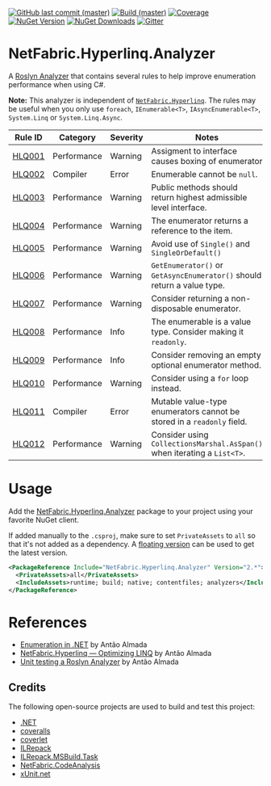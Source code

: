 [![GitHub last commit (master)](https://img.shields.io/github/last-commit/NetFabric/NetFabric.Hyperlinq.Analyzer/master.svg?style=flat-square&logo=github)](https://github.com/NetFabric/NetFabric.Hyperlinq.Analyzer/commits/master)
[![Build (master)](https://img.shields.io/github/workflow/status/NetFabric/NetFabric.Hyperlinq.Analyzer/.NET%20Core/master.svg?style=flat-square&logo=github)](https://github.com/NetFabric/NetFabric.Hyperlinq.Analyzer/actions)
[![Coverage](https://img.shields.io/coveralls/github/NetFabric/NetFabric.Hyperlinq.Analyzer/master?style=flat-square&logo=coveralls)](https://coveralls.io/github/NetFabric/NetFabric.Hyperlinq.Analyzer)
[![NuGet Version](https://img.shields.io/nuget/v/NetFabric.Hyperlinq.Analyzer.svg?style=flat-square&logo=nuget)](https://www.nuget.org/packages/NetFabric.Hyperlinq.Analyzer/)
[![NuGet Downloads](https://img.shields.io/nuget/dt/NetFabric.Hyperlinq.Analyzer.svg?style=flat-square&logo=nuget)](https://www.nuget.org/packages/NetFabric.Hyperlinq.Analyzer/) 
[![Gitter](https://img.shields.io/gitter/room/netfabric/netfabric.hyperlinq.analyzer?style=flat-square&logo=gitter)](https://gitter.im/NetFabric/NetFabric.Hyperlinq.Analyzer)

# NetFabric.Hyperlinq.Analyzer

A [Roslyn Analyzer](https://docs.microsoft.com/en-us/visualstudio/code-quality/roslyn-analyzers-overview) that contains several rules to help improve enumeration performance when using C#.

**Note:** This analyzer is independent of [`NetFabric.Hyperlinq`](https://github.com/NetFabric/NetFabric.Hyperlinq). The rules may be useful when you only use `foreach`, `IEnumerable<T>`, `IAsyncEnumerable<T>`, `System.Linq` or `System.Linq.Async`.

Rule ID | Category | Severity | Notes
--------|----------|----------|-------
[HLQ001](https://github.com/NetFabric/NetFabric.Hyperlinq.Analyzer/blob/master/docs/reference/HLQ001_AssignmentBoxing.md)  | Performance | Warning  | Assigment to interface causes boxing of enumerator 
[HLQ002](https://github.com/NetFabric/NetFabric.Hyperlinq.Analyzer/blob/master/docs/reference/HLQ002_NullEnumerable.md)  | Compiler | Error | Enumerable cannot be `null`. 
[HLQ003](https://github.com/NetFabric/NetFabric.Hyperlinq.Analyzer/blob/master/docs/reference/HLQ003_HighestLevelInterface.md)  | Performance | Warning  | Public methods should return highest admissible level interface. 
[HLQ004](https://github.com/NetFabric/NetFabric.Hyperlinq.Analyzer/blob/master/docs/reference/HLQ004_RefEnumerationVariable.md)  | Performance | Warning  | The enumerator returns a reference to the item. 
[HLQ005](https://github.com/NetFabric/NetFabric.Hyperlinq.Analyzer/blob/master/docs/reference/HLQ005_AvoidSingle.md)  | Performance | Warning  | Avoid use of `Single()` and `SingleOrDefault()`
[HLQ006](https://github.com/NetFabric/NetFabric.Hyperlinq.Analyzer/blob/master/docs/reference/HLQ006_GetEnumeratorReturnType.md)  | Performance | Warning  | `GetEnumerator()` or `GetAsyncEnumerator()` should return a value type. 
[HLQ007](https://github.com/NetFabric/NetFabric.Hyperlinq.Analyzer/blob/master/docs/reference/HLQ007_NonDisposableEnumerator.md)  | Performance |  Warning | Consider returning a non-disposable enumerator.
[HLQ008](https://github.com/NetFabric/NetFabric.Hyperlinq.Analyzer/blob/master/docs/reference/HLQ008_ReadOnlyRefEnumerable.md)  | Performance |  Info | The enumerable is a value type. Consider making it `readonly`.
[HLQ009](https://github.com/NetFabric/NetFabric.Hyperlinq.Analyzer/blob/master/docs/reference/HLQ009_RemoveOptionalMethods.md)  | Performance |  Info | Consider removing an empty optional enumerator method.
[HLQ010](https://github.com/NetFabric/NetFabric.Hyperlinq.Analyzer/blob/master/docs/reference/HLQ010_UseForLoop.md)  | Performance |  Warning | Consider using a `for` loop instead.
[HLQ011](https://github.com/NetFabric/NetFabric.Hyperlinq.Analyzer/blob/master/docs/reference/HLQ011_ReadOnlyEnumeratorField.md)  | Compiler |  Error | Mutable value-type enumerators cannot be stored in a `readonly` field.
[HLQ012](https://github.com/NetFabric/NetFabric.Hyperlinq.Analyzer/blob/master/docs/reference/HLQ012_UseCollectionsMarshalAsSpan.md)  | Performance |  Warning | Consider using `CollectionsMarshal.AsSpan()` when iterating a `List<T>`.


# Usage

Add the [NetFabric.Hyperlinq.Analyzer](https://www.nuget.org/packages/NetFabric.Hyperlinq.Analyzer/) package to your project using your favorite NuGet client.

If added manually to the `.csproj`, make sure to set `PrivateAssets` to `all` so that it's not added as a dependency. A [floating version](https://docs.microsoft.com/en-us/nuget/concepts/dependency-resolution#floating-versions) can be used to get the latest version. 

``` xml
<PackageReference Include="NetFabric.Hyperlinq.Analyzer" Version="2.*">
  <PrivateAssets>all</PrivateAssets>
  <IncludeAssets>runtime; build; native; contentfiles; analyzers</IncludeAssets>
</PackageReference>
```

# References

- [Enumeration in .NET](https://blog.usejournal.com/enumeration-in-net-d5674921512e) by Antão Almada
- [NetFabric.Hyperlinq — Optimizing LINQ](https://medium.com/@antao.almada/netfabric-hyperlinq-optimizing-linq-348e02566cef) by Antão Almada
- [Unit testing a Roslyn Analyzer](https://medium.com/@antao.almada/unit-testing-a-roslyn-analyzer-b3da666f0252) by Antão Almada

## Credits

The following open-source projects are used to build and test this project:

- [.NET](https://github.com/dotnet)
- [coveralls](https://coveralls.io)
- [coverlet](https://github.com/tonerdo/coverlet)
- [ILRepack](https://github.com/gluck/il-repack)
- [ILRepack.MSBuild.Task](https://github.com/peters/ILRepack.MSBuild.Task)
- [NetFabric.CodeAnalysis](https://github.com/NetFabric/NetFabric.CodeAnalysis)
- [xUnit.net](https://xunit.net/)
